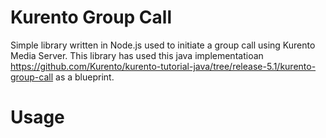 Kurento Group Call
===

Simple library written in Node.js used to initiate a group call using Kurento Media Server.
This library has used this java implementatioan https://github.com/Kurento/kurento-tutorial-java/tree/release-5.1/kurento-group-call 
as a blueprint.


Usage
===





